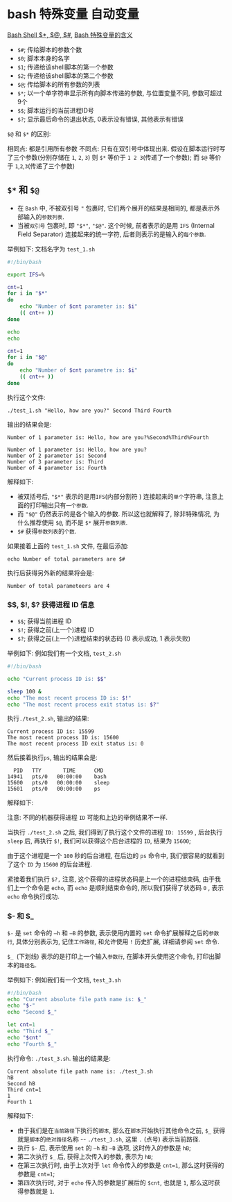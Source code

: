 # bash  特殊变量 自动变量

[Bash Shell $*, $@, $#,](https://zhuanlan.zhihu.com/p/57784678)
[Bash 特殊变量的含义 ](https://www.cnblogs.com/kaituorensheng/p/4002697.html)

+ `$#`; 传给脚本的参数个数
+ `$0`; 脚本本身的名字
+ `$1`; 传递给该shell脚本的第一个参数
+ `$2`; 传递给该shell脚本的第二个参数
+ `$@`; 传给脚本的所有参数的列表
+ `$*`; 以一个单字符串显示所有向脚本传递的参数, 与位置变量不同, 参数可超过9个
+ `$$`; 脚本运行的当前进程ID号
+ `$?`; 显示最后命令的退出状态, 0表示没有错误, 其他表示有错误

`$@` 和 `$*` 的区别:

相同点: 都是引用所有参数
不同点: 只有在双引号中体现出来.
假设在脚本运行时写了三个参数(分别存储在 `1`, `2`, `3`)
则 `$*`  等价于  `1 2 3`(传递了一个参数);
而 `$@` 等价于 `1`,`2`,`3`(传递了三个参数)

## `$*` 和 `$@`

+ 在 `Bash` 中, 不被双引号 `"` 包裹时, 它们两个展开的结果是相同的, 都是表示外部输入的`参数列表`.
+ 当被`双引号` 包裹时, 即 `"$*"`, `"$@"`. 
这个时候, 前者表示的是用 `IFS` (Internal Field Separator) 连接起来的统一字符, 后者则表示的是输入的`每个参数`.

举例如下: 文档名字为 `test_1.sh`

```bash
#!/bin/bash

export IFS=%

cnt=1
for i in "$*"
do
    echo "Number of $cnt parameter is: $i"
    (( cnt++ ))
done

echo
echo

cnt=1
for i in "$@"
do
    echo "Number of $cnt parametre is: $i"
    (( cnt++ ))
done
```

执行这个文件:

    ./test_1.sh "Hello, how are you?" Second Third Fourth

输出的结果会是:

    Number of 1 parameter is: Hello, how are you?%Second%Third%Fourth

    Number of 1 parameter is: Hello, how are you?
    Number of 2 parameter is: Second
    Number of 3 parameter is: Third
    Number of 4 parameter is: Fourth

解释如下:

+ 被双括号后, `"$*"` 表示的是用`IFS`(内部分割符 ) 连接起来的`单个`字符串, 注意上面的打印输出只有`一个参数`.
+ 而 `"$@"` 仍然表示的是各个输入的参数. 所以这也就解释了, 除非特殊情况, 为什么推荐使用 `$@`, 而不是 `$*` 展开`参数列表`.
+ `$#` 获得`参数列表`的`个数`.

如果接着上面的 `test_1.sh` 文件, 在最后添加:

    echo Number of total parameters are $#

执行后获得另外新的结果将会是:

    Number of total parameteers are 4

### $$, $!, $? 获得进程 ID 信息

+ `$$`; 获得当前进程 ID
+ `$!`; 获得之前(上一个)进程 ID
+ `$?`; 获得之前(上一个)进程结束的状态码 (0 表示成功, 1 表示失败)

举例如下:
例如我们有一个文档, `test_2.sh`

```bash
#!/bin/bash

echo "Current process ID is: $$"

sleep 100 &
echo "The most recent process ID is: $!"
echo "The most recent process exit status is: $?"
```

执行`./test_2.sh`, 输出的结果:

    Current process ID is: 15599
    The most recent process ID is: 15600
    The most recent process ID exit status is: 0

然后接着执行`ps`, 输出的结果会是:

      PID   TTY       TIME      CMD
    14941   pts/0   00:00:00    bash
    15600   pts/0   00:00:00    sleep
    15601   pts/0   00:00:00    ps

解释如下:

注意: 不同的机器获得进程 `ID` 可能和上边的举例结果不一样.

当执行 `./test_2.sh` 之后, 我们得到了执行这个文件的进程 `ID: 15599` ,
后台执行 `sleep` 后, 再执行 `$!`, 我们可以获得这个后台进程的 `ID`, 结果为 `15600`;

由于这个进程是一个 `100` 秒的后台进程, 在后边的 `ps` 命令中, 我们很容易的就看到了这个 `ID` 为 `15600` 的后台进程.

紧接着我们执行 `$?,` 注意, 这个获得的进程状态码是上一个的进程结束码,
由于我们上一个命令是 `echo`, 而 `echo` 是顺利结束命令的, 所以我们获得了状态码 `0` , 表示 `echo` 命令执行成功.

### $- 和 $_

`$-` 是 `set` 命令的 `–h` 和 `–B` 的参数, 表示使用内置的 `set` 命令扩展解释之后的`参数行`,
具体分别表示为, 记住`工作路径`, 和允许使用 `!` 历史扩展, 详细请参阅 `set` 命令.

`$_ `(下划线) 表示的是打印上一个输入`参数行`, 在脚本开头使用这个命令, 打印出脚本的`路径名`.

举例如下: 例如我们有一个文档, `test_3.sh`

```bash
#!/bin/bash
echo "Current absolute file path name is: $_"
echo "$-"
echo "Second $_"

let cnt=1
echo "Third $_"
echo "$cnt"
echo "Fourth $_"
```

执行命令: `./test_3.sh`. 输出的结果是:

    Current absolute file path name is: ./test_3.sh
    hB
    Second hB
    Third cnt=1
    1
    Fourth 1

解释如下:

+ 由于我们是在`当前路径`下执行的`脚本`, 那么在`脚本`开始执行其他命令之前,
`$_` 获得就是`脚本`的`绝对路径`名称 -- `./test_3.sh`, 这里 `.` (点号) 表示当前路径.
+ 执行 `$-` 后, 表示使用 `set` 的 `–h` 和 `–B` 选项, 这时传入的参数是 `hB`;
+ 第二次执行 `$_` 后, 获得上次传入的参数, 表示为 `hB`;
+ 在第三次执行时, 由于上次对于 `let` 命令传入的参数是 `cnt=1`, 那么这时获得的参数是 `cnt=1`;
+ 第四次执行时, 对于 `echo` 传入的参数是扩展后的 `$cnt`, 也就是 `1`, 那么这时获得参数就是 `1`.
